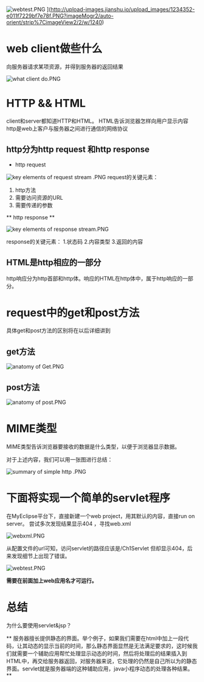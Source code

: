 
![
![webtest.PNG](http://upload-images.jianshu.io/upload_images/1234352-f8a036be574ff7d3.PNG?imageMogr2/auto-orient/strip%7CimageView2/2/w/1240)
](http://upload-images.jianshu.io/upload_images/1234352-3f91bd6deac44d6f.PNG?imageMogr2/auto-orient/strip%7CimageView2/2/w/1240)
](http://upload-images.jianshu.io/upload_images/1234352-e011f7229bf7e78f.PNG?imageMogr2/auto-orient/strip%7CimageView2/2/w/1240)

# web client做些什么
向服务器请求某项资源，并得到服务器的返回结果

![what client do.PNG](http://upload-images.jianshu.io/upload_images/1234352-67ca56a11e0eb7a2.PNG?imageMogr2/auto-orient/strip%7CimageView2/2/w/1240)

# HTTP && HTML
client和server都知道HTTP和HTML。
HTML告诉浏览器怎样向用户显示内容
http是web上客户与服务器之间进行通信的网络协议

## http分为http request 和http response

* http request

![key elements of request stream .PNG](http://upload-images.jianshu.io/upload_images/1234352-957f652ba1762abb.PNG?imageMogr2/auto-orient/strip%7CimageView2/2/w/1240)
request的关键元素：
1.  http方法
2.  需要访问资源的URL
3. 需要传递的参数

** http response **


![key elements of response stream.PNG](http://upload-images.jianshu.io/upload_images/1234352-3cc6358675684458.PNG?imageMogr2/auto-orient/strip%7CimageView2/2/w/1240)
 
response的关键元素：
1.状态码
2.内容类型
3.返回的内容

## HTML是http相应的一部分
http响应分为http首部和http体。响应的HTML在http体中，属于http响应的一部分。

# request中的get和post方法
具体get和post方法的区别将在以后详细讲到
## get方法


![anatomy of Get.PNG](http://upload-images.jianshu.io/upload_images/1234352-b55e7fe4f3d404d2.PNG?imageMogr2/auto-orient/strip%7CimageView2/2/w/1240)

## post方法


![anatomy of post.PNG](http://upload-images.jianshu.io/upload_images/1234352-26b6d4875f23f749.PNG?imageMogr2/auto-orient/strip%7CimageView2/2/w/1240)

# MIME类型
MIME类型告诉浏览器要接收的数据是什么类型，以便于浏览器显示数据。

对于上述内容，我们可以用一张图进行总结：


![summary of simple http .PNG](http://upload-images.jianshu.io/upload_images/1234352-67632c97f36409ea.PNG?imageMogr2/auto-orient/strip%7CimageView2/2/w/1240)

# 下面将实现一个简单的servlet程序
在MyEclipse平台下，直接新建一个web project，用其默认的内容，直接run on server。
尝试多次发现结果显示404 ，寻找web.xml

![webxml.PNG](http://upload-images.jianshu.io/upload_images/1234352-195eefdab64aa11a.PNG?imageMogr2/auto-orient/strip%7CimageView2/2/w/1240)

从配置文件的url可知，访问servlet的路径应该是/Ch1Servlet
但却显示404，后来发现细节上出现了错误。


![webtest.PNG](http://upload-images.jianshu.io/upload_images/1234352-6cc7b01308a6c0ab.PNG?imageMogr2/auto-orient/strip%7CimageView2/2/w/1240)

**需要在前面加上web应用名才可运行。**

# 总结 

为什么要使用servlet&jsp？

** 服务器擅长提供静态的界面。举个例子，如果我们需要在html中加上一段代码，让其动态的显示当前的时间，那么静态界面显然是无法满足要求的，这时候我们就需要一个辅助应用帮忙处理显示动态的时间，然后将处理后的结果插入到HTML中，再交给服务器返回，对服务器来说，它处理的仍然是自己所以为的静态界面。servlet就是服务器端的这种辅助应用，java小程序动态的处理各种结果。 ** 
